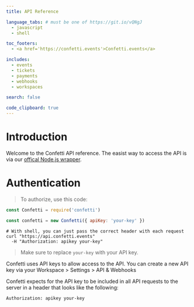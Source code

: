 ```yaml
---
title: API Reference

language_tabs: # must be one of https://git.io/vQNgJ
  - javascript
  - shell

toc_footers:
  - <a href='https://confetti.events'>Confetti.events</a>

includes:
  - events
  - tickets
  - payments
  - webhooks
  - workspaces

search: false

code_clipboard: true
---
```


# Introduction

Welcome to the Confetti API reference. The easist way to access the API is via our [offical Node.js wrapper](http://github.com/confetti/confetti-node).

# Authentication

> To authorize, use this code:

```javascript
const Confetti = require('confetti')

const confetti = new Confetti({ apiKey: 'your-key' })
```

```shell
# With shell, you can just pass the correct header with each request
curl "https://api.confetti.events"
  -H "Authorization: apikey your-key"
```

> Make sure to replace `your-key` with your API key.

Confetti uses API keys to allow access to the API. You can create a new API key via your Workspace > Settings > API & Webhooks

Confetti expects for the API key to be included in all API requests to the server in a header that looks like the following:

`Authorization: apikey your-key`
